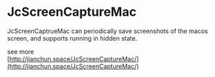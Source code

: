 # JcScreenCaptureMac
JcScreenCaptrueMac can periodically save screenshots of the macos screen, and supports running in hidden state.

see more  
[http://jianchun.space/JcScreenCaptureMac/](http://jianchun.space/JcScreenCaptureMac/)